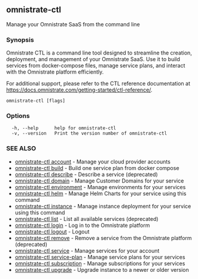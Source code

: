 ## omnistrate-ctl

Manage your Omnistrate SaaS from the command line

### Synopsis


Omnistrate CTL is a command line tool designed to streamline the creation,
deployment, and management of your Omnistrate SaaS. Use it to build services
from docker-compose files, manage service plans, and interact with the
Omnistrate platform efficiently.

For additional support, please refer to the CTL reference documentation at
https://docs.omnistrate.com/getting-started/ctl-reference/.

```
omnistrate-ctl [flags]
```

### Options

```
  -h, --help      help for omnistrate-ctl
  -v, --version   Print the version number of omnistrate-ctl
```

### SEE ALSO

* [omnistrate-ctl account](omnistrate-ctl_account.md)	 - Manage your cloud provider accounts
* [omnistrate-ctl build](omnistrate-ctl_build.md)	 - Build one service plan from docker compose
* [omnistrate-ctl describe](omnistrate-ctl_describe.md)	 - Describe a service (deprecated)
* [omnistrate-ctl domain](omnistrate-ctl_domain.md)	 - Manage Customer Domains for your service
* [omnistrate-ctl environment](omnistrate-ctl_environment.md)	 - Manage environments for your services
* [omnistrate-ctl helm](omnistrate-ctl_helm.md)	 - Manage Helm Charts for your service using this command
* [omnistrate-ctl instance](omnistrate-ctl_instance.md)	 - Manage instance deployment for your service using this command
* [omnistrate-ctl list](omnistrate-ctl_list.md)	 - List all available services (deprecated)
* [omnistrate-ctl login](omnistrate-ctl_login.md)	 - Log in to the Omnistrate platform
* [omnistrate-ctl logout](omnistrate-ctl_logout.md)	 - Logout
* [omnistrate-ctl remove](omnistrate-ctl_remove.md)	 - Remove a service from the Omnistrate platform (deprecated)
* [omnistrate-ctl service](omnistrate-ctl_service.md)	 - Manage services for your account
* [omnistrate-ctl service-plan](omnistrate-ctl_service-plan.md)	 - Manage service plans for your services
* [omnistrate-ctl subscription](omnistrate-ctl_subscription.md)	 - Manage subscriptions for your services
* [omnistrate-ctl upgrade](omnistrate-ctl_upgrade.md)	 - Upgrade instance to a newer or older version

